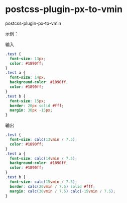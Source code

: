 # postcss-plugin-px-to-vmin

postcss-plugin-px-to-vmin

示例：

输入

```css
.test {
  font-size: 13px;
  color: #1890ff;
}
.test a {
  font-size: 14px;
  background-color: #1890ff;
  color: #1890ff;
}
.test b {
  font-size: 15px;
  border: 20px solid #fff;
  margin: 30px -15px;
}
```

输出

```css
.test {
  font-size: calc(13vmin / 7.5);
  color: #1890ff;
}
.test a {
  font-size: calc(14vmin / 7.5);
  background-color: #1890ff;
  color: #1890ff;
}
.test b {
  font-size: calc(15vmin / 7.5);
  border: calc(20vmin / 7.5) solid #fff;
  margin: calc(30vmin / 7.5) calc(-15vmin / 7.5);
}
```
